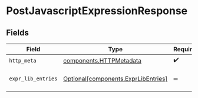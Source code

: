 # PostJavascriptExpressionResponse


## Fields

| Field                                                                            | Type                                                                             | Required                                                                         | Description                                                                      |
| -------------------------------------------------------------------------------- | -------------------------------------------------------------------------------- | -------------------------------------------------------------------------------- | -------------------------------------------------------------------------------- |
| `http_meta`                                                                      | [components.HTTPMetadata](../../models/components/httpmetadata.md)               | :heavy_check_mark:                                                               | N/A                                                                              |
| `expr_lib_entries`                                                               | [Optional[components.ExprLibEntries]](../../models/components/exprlibentries.md) | :heavy_minus_sign:                                                               | a list of ExprLibEntry objects                                                   |